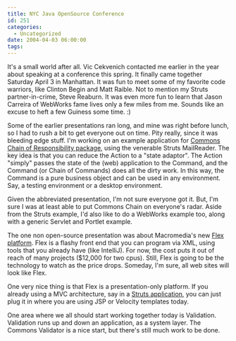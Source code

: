 ```yaml
---
title: NYC Java OpenSource Conference
id: 251
categories:
  - Uncategorized
date: 2004-04-03 06:00:00
tags:
---
```


It's a small world after all. Vic Cekvenich contacted me earlier in the year about speaking at a conference this spring. It finally came together Saturday April 3 in Manhattan. It was fun to meet some of my favorite code warriors, like Clinton Begin and Matt Raible. Not to mention my Struts partner-in-crime, Steve Reaburn. It was even more fun to learn that Jason Carreira of WebWorks fame lives only a few miles from me. Sounds like an excuse to heft a few Guiness some time. :)

Some of the earlier presentations ran long, and mine was right before lunch, so I had to rush a bit to get everyone out on time. Pity really, since it was bleeding edge stuff. I'm working on an example application for [Commons Chain of Responsibility package](http://jakarta.apache.org/commons/sandbox/chain/), using the venerable Struts MailReader. The key idea is that you can reduce the Action to a "state adaptor". The Action "simply" passes the state of the (web) application to the Command, and the Command (or Chain of Commands) does all the dirty work. In this way, the Command is a pure business object and can be used in any environment. Say, a testing environment or a desktop environment.

Given the abbreviated presentation, I'm not sure everyone got it. But, I'm sure I was at least able to put Commons Chain on everyone's radar. Aside from the Struts example, I'd also like to do a WebWorks example too, along with a generic Servlet and Portlet example.

The one non open-source presentation was about Macromedia's new [Flex platform](http://www.macromedia.com/software/flex/). Flex is a flashy front end that you can program via XML, using tools that you already have (like IntelliJ). For now, the cost puts it out of reach of many projects ($12,000 for two cpus). Still, Flex is going to be the technology to watch as the price drops. Someday, I'm sure, all web sites will look like Flex.

One very nice thing is that Flex is a presentation-only platform. If you already using a MVC architecture, say in a [Struts application](http://www.macromedia.com/devnet/flex/articles/struts.html), you can just plug it in where you are using JSP or Velocity templates today.

One area where we all should start working together today is Validation. Validation runs up and down an application, as a system layer. The Commons Validator is a nice start, but there's still much work to be done.
